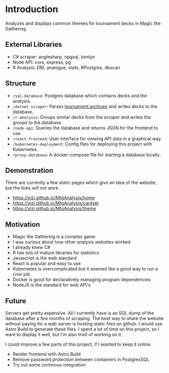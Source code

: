 # Introduction
Analyzes and displays common themes for tournament decks in Magic the Gathering
## External Libraries
- C# scraper: anglesharp, npgsql, tomlyn
- Node API: cors, express, pg
- R Analysis: DBI, analogue, stats, RPostgres, dbscan

## Structure
- `/sql-database`: Postgres database which contains decks and the analysis.
- `/dotnet-scraper`: Parses [tournament archives](https://magic.wizards.com/en/content/deck-lists-magic-online-products-game-info) and writes decks to the database.
- `/r-analysis`: Groups similar decks from the scraper and writes the groups to the database.
- `/node-api`: Queries the database and returns JSON for the frontend to use.
- `/react-frontend`: User interface for viewing API data in a graphical way.
- `/kubernetes-deployment`: Config files for deploying this project with Kubernetes.
- `/proxy-database`: A docker-compose file for starting a database locally.

## Demonstration
There are currently a few static pages which give an idea of the website, but the links will not work.
- https://xjzi.github.io/MtgAnalysis/home
- https://xjzi.github.io/MtgAnalysis/cardset
- https://xjzi.github.io/MtgAnalysis/theme

## Motivation
- Magic the Gathering is a complex game
- I was curious about how other analysis websites worked
- I already knew C#
- R has lots of mature libraries for statistics
- Javascript is the web standard
- React is popular and easy to use
- Kubernetes is overcomplicated but it seemed like a good way to run a cron job
- Docker is good for declaratively managing program dependencies
- NodeJS is the standard for web API's

## Future
Servers get pretty expensive. All I currently have is an SQL dump of the database after a few months of scraping. The best way to share the website without paying for a web server is hosting static files on github. I would use Astro Build to generate these files. I spent a lot of time on this project, so I want to display it well, but I'm also tired of working on it.

I could improve a few parts of this project, if I wanted to keep it online.
- Render frontend with Astro Build
- Remove password protection between containers in PostgresSQL
- Try out some continous integration

